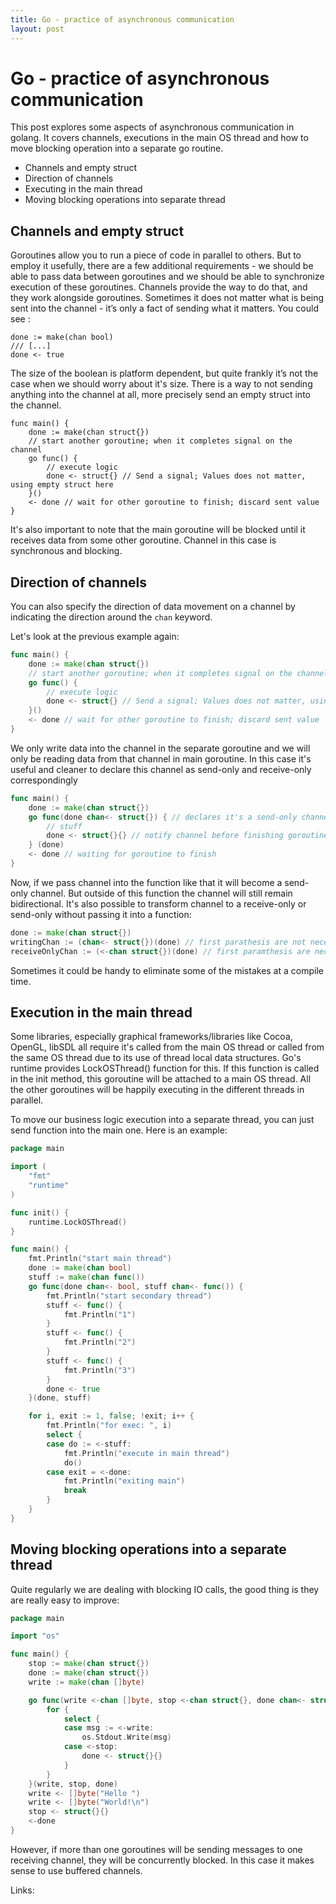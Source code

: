 ```yaml
---
title: Go - practice of asynchronous communication 
layout: post
---
```


# Go - practice of asynchronous communication

This post explores some aspects of asynchronous communication in golang. It covers channels, executions in the main OS thread and how to move blocking operation into a separate go routine.

* Channels and empty struct
* Direction of channels
* Executing in the main thread
* Moving blocking operations into separate thread

## Channels and empty struct

Goroutines allow you to run a piece of code in parallel to others. But to employ it usefully,
there are a few additional requirements - we should be able to pass data between goroutines and
we should be able to synchronize execution of these goroutines. Channels provide the way to do that,
and they work alongside goroutines. Sometimes it does not matter what is being sent into the
channel - it’s only a fact of sending what it matters. You could see :

```golang
done := make(chan bool)
/// [...]
done <- true
```

The size of the boolean is platform dependent, but quite frankly it’s not the case when we should worry
about it's size. There is a way to not sending anything into the channel at all, more precisely
send an empty struct into the channel.

```golang
func main() {
    done := make(chan struct{})
    // start another goroutine; when it completes signal on the channel
    go func() {
        // execute logic
        done <- struct{} // Send a signal; Values does not matter, using empty struct here
    }()
    <- done // wait for other goroutine to finish; discard sent value
}
```
It's also important to note that the main goroutine will be blocked until it receives data
from some other goroutine. Channel in this case is synchronous and blocking.


## Direction of channels

You can also specify the direction of data movement on a channel by indicating the direction around the `chan` keyword.

Let's look at the previous example again:

``` go
func main() {
    done := make(chan struct{})
    // start another goroutine; when it completes signal on the channel
    go func() {
        // execute logic
        done <- struct{} // Send a signal; Values does not matter, using empty struct here
    }()
    <- done // wait for other goroutine to finish; discard sent value
}
```
We only write data into the channel in the separate goroutine and we will only be reading
data from that channel in main goroutine. In this case it's useful and cleaner to
declare this channel as send-only and receive-only correspondingly

``` go
func main() {
    done := make(chan struct{})
    go func(done chan<- struct{}) { // declares it's a send-only channel
        // stuff
        done <- struct{}{} // notify channel before finishing goroutine
    } (done)
    <- done // waiting for goroutine to finish
}
```

Now, if we pass channel into the function like that it will become a send-only channel. But outside of this
function the channel will still remain bidirectional. It's also possible to transform channel to
a receive-only or send-only without passing it into a function:

``` go
done := make(chan struct{})
writingChan := (chan<- struct{})(done) // first parathesis are not necessary
receiveOnlyChan := (<-chan struct{})(done) // first paramthesis are necessary
```

Sometimes it could be handy to eliminate some of the mistakes at a compile time.


## Execution in the main thread
Some libraries, especially graphical frameworks/libraries like Cocoa, OpenGL, libSDL all require it's
called from the main OS thread or called from the same OS thread due to its use of thread local
data structures. Go's runtime provides LockOSThread() function for this. If this function is called
in the init method, this goroutine will be attached to a main OS thread. All the other
goroutines will be happily executing in the different threads in parallel.

To move our business logic execution into a separate thread, you can just send function into the main one. Here is an example:

``` go
package main

import (
	"fmt"
	"runtime"
)

func init() {
	runtime.LockOSThread()
}

func main() {
	fmt.Println("start main thread")
	done := make(chan bool)
	stuff := make(chan func())
	go func(done chan<- bool, stuff chan<- func()) {
		fmt.Println("start secondary thread")
		stuff <- func() {
			fmt.Println("1")
		}
		stuff <- func() {
			fmt.Println("2")
		}
		stuff <- func() {
			fmt.Println("3")
		}
		done <- true
	}(done, stuff)

	for i, exit := 1, false; !exit; i++ {
		fmt.Println("for exec: ", i)
		select {
		case do := <-stuff:
			fmt.Println("execute in main thread")
			do()
		case exit = <-done:
			fmt.Println("exiting main")
			break
		}
	}
}
```

## Moving blocking operations into a separate thread

Quite regularly we are dealing with blocking IO calls, the good thing is they are really easy to improve:

``` go
package main

import "os"

func main() {
	stop := make(chan struct{})
	done := make(chan struct{})
	write := make(chan []byte)

	go func(write <-chan []byte, stop <-chan struct{}, done chan<- struct{}) {
		for {
			select {
			case msg := <-write:
				os.Stdout.Write(msg)
			case <-stop:
				done <- struct{}{}
			}
		}
	}(write, stop, done)
	write <- []byte("Hello ")
	write <- []byte("World!\n")
	stop <- struct{}{}
	<-done
}
```
However, if more than one goroutines will be sending messages to one receiving channel,
they will be concurrently blocked. In this case it makes sense to use buffered channels.


Links:

